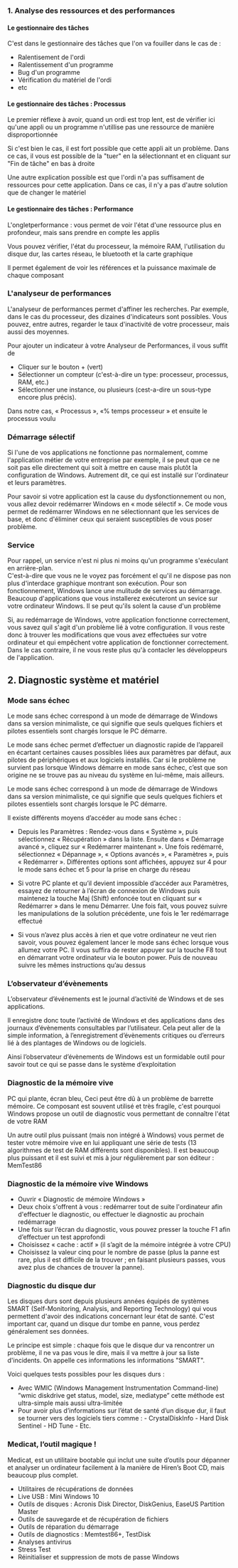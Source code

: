 
### 1. Analyse des ressources et des performances 

#### Le gestionnaire des tâches

C'est dans le gestionnaire des tâches que l'on va fouiller dans le cas de :
- Ralentisement de l'ordi
- Ralentissement d'un programme
- Bug d'un programme
- Vérification du matériel de l'ordi
- etc

#### Le gestionnaire des tâches : Processus 

Le premier réflexe à avoir, quand un ordi est trop lent, est de vérifier ici qu'une appli ou un programme n'utillise pas une ressource de manière disproportionnée

Si c'est bien le cas, il est fort possible que cette appli ait un problème. Dans ce cas, il vous est possible de la "tuer" en la sélectionnant et en cliquant sur "Fin de tâche" en bas à droite

Une autre explication possible est que l'ordi n'a pas suffisament de ressources pour cette application. Dans ce cas, il n'y a pas d'autre solution que de changer le matériel

#### Le gestionnaire des tâches : Performance

L'ongletperformance : vous permet de voir l'état d'une ressource plus en profondeur, mais sans prendre en compte les applis

Vous pouvez vérifier, l'état du processeur, la mémoire RAM, l'utilisation du disque dur, las cartes réseau, le bluetooth et la carte graphique

Il permet également de voir les références et la puissance maximale de chaque composant 

### L'analyseur de performances

L'analyseur de performances permet d'affiner les recherches. Par exemple, dans le cas du processeur, des dizaines d'indicateurs sont possibles. Vous pouvez, entre autres, regarder le taux d'inactivité de votre processeur, mais aussi des moyennes.  

Pour ajouter un indicateur à votre Analyseur de Performances, il vous suffit de  
- Cliquer sur le bouton + (vert)  
- Sélectionner un compteur (c'est-à-dire un type: processeur, processus, RAM, etc.)  
- Sélectionner une instance, ou plusieurs (cest-a-dire un sous-type encore plus précis).  

Dans notre cas, « Processus », «% temps processeur » et ensuite le processus voulu

### Démarrage sélectif

Si l'une de vos applications ne fonctionne pas normalement, comme l'application métier de votre entreprise par exemple, il se peut que ce ne soit pas elle directement qui soit à mettre en cause mais plutôt la configuration de Windows. Autrement dit, ce qui est installé sur l'ordinateur et leurs paramètres.  

Pour savoir si votre application est la cause du dysfonctionnement ou non, vous allez devoir redémarrer Windows en « mode sélectif ». Ce mode vous permet de redémarrer Windows en ne sélectionnant que les services de base, et donc d'éliminer ceux qui seraient susceptibles de vous poser problème.

### Service

Pour rappel, un service n'est ni plus ni moins qu'un programme s'exéculant en arrière-plan.  
C'est-à-dire que vous ne le voyez pas forcément el qu'il ne dispose pas non plus d'interdace graphique montrant son exécution. Pour son fonctionnement, Windows lance une mulitude de services au démarrage. Beaucoup d'applications que vous installerez exécuteront un sevice sur votre ordinateur Windows. Il se peut qu'ils solent la cause d'un problème  
  
Si, au redémarrage de Windows, votre application fonctionne correctement, vous savez quil s'agit d'un problème lié à votre configuration. Il vous reste donc à trouver les modifications que vous avez effectuées sur votre ordinateur et qui empêchent votre application de fonctionner correctement. Dans le cas contraire, il ne vous reste plus qu'à contacler les développeurs de l'application.


## 2. Diagnostic système et matériel

### Mode sans échec

Le mode sans échec correspond à un mode de démarrage de Windows dans sa version minimaliste, ce qui signifie que seuls quelques fichiers et pilotes essentiels sont chargés lorsque le PC démarre.

Le mode sans échec permet d’effectuer un diagnostic rapide de l’appareil en écartant certaines
causes possibles liées aux paramètres par défaut, aux pilotes de périphériques et aux logiciels
installés. Car si le problème ne survient pas lorsque Windows démarre en mode sans échec, c’est que son origine ne se trouve pas au niveau du système en lui-même, mais ailleurs.

Le mode sans échec correspond à un mode de démarrage de Windows dans sa version minimaliste, ce qui signifie que seuls quelques fichiers et pilotes essentiels sont chargés lorsque le PC démarre.

Il existe différents moyens d’accéder au mode sans échec :

- Depuis les Paramètres : Rendez-vous dans « Système », puis sélectionnez « Récupération » dans la liste. Ensuite dans « Démarrage avancé », cliquez sur « Redémarrer maintenant ». Une fois redémarré, sélectionnez « Dépannage », « Options avancés », « Paramètres », puis « Redémarrer ». Différentes options sont affichées, appuyez sur 4 pour le mode sans échec et 5 pour la prise en charge du réseau

- Si votre PC plante et qu’il devient impossible d’accéder aux Paramètres, essayez de retourner à l’écran de connexion de Windows puis maintenez la touche Maj (Shift) enfoncée tout en cliquant sur « Redémarrer » dans le menu Démarrer. Une fois fait, vous pouvez suivre les manipulations de la solution précédente, une fois le 1er redémarrage effectué

- Si vous n’avez plus accès à rien et que votre ordinateur ne veut rien savoir, vous pouvez également lancer le mode sans échec lorsque vous allumez votre PC. Il vous suffira de rester appuyer sur la touche F8 tout en démarrant votre ordinateur via le bouton power. Puis de nouveau suivre les mêmes instructions qu’au dessus

### L’observateur d’évènements

L’observateur d’événements est le journal d’activité de Windows et de ses applications.

Il enregistre donc toute l’activité de Windows et des applications dans des journaux d’évènements consultables par l’utilisateur. Cela peut aller de la simple information, à l’enregistrement d’évènements critiques ou d’erreurs lié à des plantages de Windows ou de logiciels.

Ainsi l’observateur d’évènements de Windows est un formidable outil pour savoir tout ce qui se passe dans le système d’exploitation

### Diagnostic de la mémoire vive

PC qui plante, écran bleu, Ceci peut être dû à un problème de barrette mémoire. Ce composant est souvent utilisé et très fragile, c'est pourquoi Windows propose un outil de diagnostic vous permettant de connaître l'état de votre RAM

Un autre outil plus puissant (mais non intégré à Windows) vous permet de tester votre mémoire vive en lui appliquant une série de tests (13 algorithmes de test de RAM différents sont disponibles). Il est beaucoup plus puissant et il est suivi et mis à jour régulièrement par son éditeur : MemTest86

### Diagnostic de la mémoire vive Windows

- Ouvrir « Diagnostic de mémoire Windows »
- Deux choix s'offrent à vous : redémarrer tout de suite l'ordinateur afin d'effectuer le diagnostic, ou effectuer le diagnostic au prochain redémarrage
- Une fois sur l’écran du diagnostic, vous pouvez presser la touche F1 afin d’effectuer un test approfondi
- Choisissez « cache : actif » (il s’agit de la mémoire intégrée à votre CPU)
- Choisissez la valeur cinq pour le nombre de passe (plus la panne est rare, plus il est difficile de la trouver ; en faisant plusieurs passes, vous avez plus de chances de trouver la panne).

### Diagnostic du disque dur

Les disques durs sont depuis plusieurs années équipés de systèmes SMART (Self-Monitoring, Analysis, and Reporting Technology) qui vous permettent d'avoir des indications concernant leur état de santé. C'est important car, quand un disque dur tombe en panne, vous perdez généralement ses données.

Le principe est simple : chaque fois que le disque dur va rencontrer un problème, il ne va
pas vous le dire, mais il va mettre à jour sa liste d'incidents. On appelle ces informations les informations "SMART".

Voici quelques tests possibles pour les disques durs :

- Avec WMIC (Windows Management Instrumentation Command-line) ”wmic diskdrive get status, model, size, mediatype” cette méthode est ultra-simple mais aussi ultra-limitée
- Pour avoir plus d’informations sur l’état de santé d’un disque dur, il faut se tourner vers des logiciels tiers comme :
					- CrystalDiskInfo
					- Hard Disk Sentinel
					- HD Tune
					- Etc.


### Medicat, l’outil magique !

Medicat, est un utilitaire bootable qui inclut une suite d’outils pour dépanner et analyser un ordinateur facilement à la manière de Hiren’s Boot CD, mais beaucoup plus complet.

- Utilitaires de récupérations de données
- Live USB : Mini Windows 10
- Outils de disques : Acronis Disk Director, DiskGenius, EaseUS Partition Master
- Outils de sauvegarde et de récupération de fichiers
- Outils de réparation du démarrage
- Outils de diagnostics : Memtest86+, TestDisk
- Analyses antivirus
- Stress Test
- Réinitialiser et suppression de mots de passe Windows



